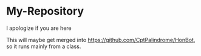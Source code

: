 # My-Repository
I apologize if you are here

This will maybe get merged into https://github.com/CptPalindrome/HonBot, so it runs mainly from a class.
